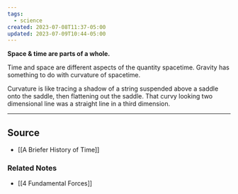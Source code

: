 ```yaml
---
tags:
  - science
created: 2023-07-08T11:37-05:00
updated: 2023-07-09T10:44-05:00
---
```

**Space & time are parts of a whole.**

Time and space are different aspects of the quantity spacetime. Gravity has something to do with curvature of spacetime.

Curvature is like tracing a shadow of a string suspended above a saddle onto the saddle, then flattening out the saddle. That curvy looking two dimensional line was a straight line in a third dimension.

---

## Source
- [[A Briefer History of Time]]

### Related Notes
- [[4 Fundamental Forces]]